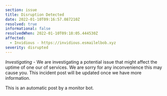 ```yaml
---
section: issue
title: Disruption Detected
date: 2022-01-10T09:16:57.087210Z
resolved: true
informational: false
resolvedWhen: 2022-01-10T09:18:05.444530Z
affected:
  - Invidious - https://invidious.esmailelbob.xyz
severity: disrupted
---
```

*Investigating* - We are investigating a potential issue that might affect the uptime of one our of services. We are sorry for any inconvenience this may cause you. This incident post will be updated once we have more information.

This is an automatic post by a monitor bot.
        